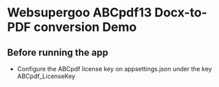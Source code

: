 # Websupergoo ABCpdf13 Docx-to-PDF conversion Demo
## Before running the app
* Configure the ABCpdf license key on appsettings.json under the key ABCpdf_LicenseKey